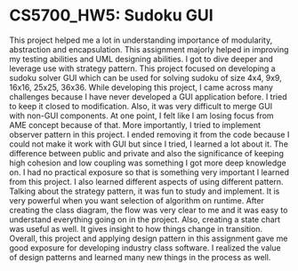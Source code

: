 # CS5700_HW5: Sudoku GUI
This project helped me a lot in understanding importance of modularity, abstraction and encapsulation. This assignment majorly helped in improving my testing abilities and UML designing abilities. I got to dive deeper and leverage use with strategy pattern.
This project focused on developing a sudoku solver GUI which can be used for solving sudoku of size 4x4, 9x9, 16x16, 25x25, 36x36. While developing this project, I came across many challenges because I have never developed a GUI application before. I tried to keep it closed to modification. Also, it was very difficult to merge GUI with non-GUI components. At one point, I felt like I am losing focus from AME concept because of that. 
More importantly, I tried to implement observer pattern in this project. I ended removing it from the code because I could not make it work with GUI but since I tried, I learned a lot about it. The difference between public and private and also the significance of keeping high cohesion and low coupling was something I got more deep knowledge on. I had no practical exposure so that is something very important I learned from this project. I also learned different aspects of using different pattern.
Talking about the strategy pattern, it was fun to study and implement. It is very powerful when you want selection of algorithm on runtime.
After creating the class diagram, the flow was very clear to me and it was easy to understand everything going on in the project. Also, creating a state chart was useful as well. It gives insight to how things change in transition.
Overall, this project and applying design pattern in this assignment gave me good exposure for developing industry class software. I realized the value of design patterns and learned many new things in the process as well.
